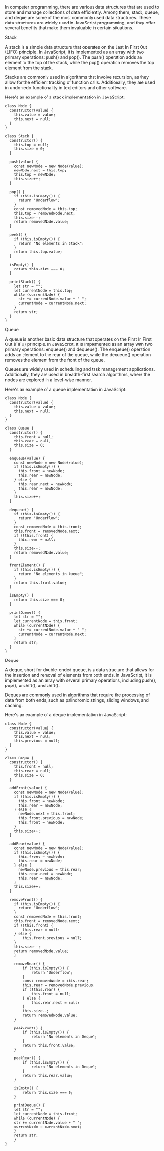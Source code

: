 In computer programming, there are various data structures that are used to store and manage collections of data efficiently. Among them, stack, queue, and deque are some of the most commonly used data structures. These data structures are widely used in JavaScript programming, and they offer several benefits that make them invaluable in certain situations.

Stack

A stack is a simple data structure that operates on the Last In First Out (LIFO) principle. In JavaScript, it is implemented as an array with two primary operations: push() and pop(). The push() operation adds an element to the top of the stack, while the pop() operation removes the top element from the stack.

Stacks are commonly used in algorithms that involve recursion, as they allow for the efficient tracking of function calls. Additionally, they are used in undo-redo functionality in text editors and other software.

Here's an example of a stack implementation in JavaScript:
```
class Node {
  constructor(value) {
    this.value = value;
    this.next = null;
  }
}

class Stack {
  constructor() {
    this.top = null;
    this.size = 0;
  }

  push(value) {
    const newNode = new Node(value);
    newNode.next = this.top;
    this.top = newNode;
    this.size++;
  }

  pop() {
    if (this.isEmpty()) {
      return "Underflow";
    }
    const removedNode = this.top;
    this.top = removedNode.next;
    this.size--;
    return removedNode.value;
  }

  peek() {
    if (this.isEmpty()) {
      return "No elements in Stack";
    }
    return this.top.value;
  }

  isEmpty() {
    return this.size === 0;
  }

  printStack() {
    let str = "";
    let currentNode = this.top;
    while (currentNode) {
      str += currentNode.value + " ";
      currentNode = currentNode.next;
    }
    return str;
  }
}
```

Queue

A queue is another basic data structure that operates on the First In First Out (FIFO) principle. In JavaScript, it is implemented as an array with two primary operations: enqueue() and dequeue(). The enqueue() operation adds an element to the rear of the queue, while the dequeue() operation removes the element from the front of the queue.

Queues are widely used in scheduling and task management applications. Additionally, they are used in breadth-first search algorithms, where the nodes are explored in a level-wise manner.

Here's an example of a queue implementation in JavaScript:
```
class Node {
  constructor(value) {
    this.value = value;
    this.next = null;
  }
}

class Queue {
  constructor() {
    this.front = null;
    this.rear = null;
    this.size = 0;
  }

  enqueue(value) {
    const newNode = new Node(value);
    if (this.isEmpty()) {
      this.front = newNode;
      this.rear = newNode;
    } else {
      this.rear.next = newNode;
      this.rear = newNode;
    }
    this.size++;
  }

  dequeue() {
    if (this.isEmpty()) {
      return "Underflow";
    }
    const removedNode = this.front;
    this.front = removedNode.next;
    if (!this.front) {
      this.rear = null;
    }
    this.size--;
    return removedNode.value;
  }

  frontElement() {
    if (this.isEmpty()) {
      return "No elements in Queue";
    }
    return this.front.value;
  }

  isEmpty() {
    return this.size === 0;
  }

  printQueue() {
    let str = "";
    let currentNode = this.front;
    while (currentNode) {
      str += currentNode.value + " ";
      currentNode = currentNode.next;
    }
    return str;
  }
}
```


Deque

A deque, short for double-ended queue, is a data structure that allows for the insertion and removal of elements from both ends. In JavaScript, it is implemented as an array with several primary operations, including push(), pop(), unshift(), and shift().

Deques are commonly used in algorithms that require the processing of data from both ends, such as palindromic strings, sliding windows, and caching.

Here's an example of a deque implementation in JavaScript:
```
class Node {
  constructor(value) {
    this.value = value;
    this.next = null;
    this.previous = null;
  }
}

class Deque {
  constructor() {
    this.front = null;
    this.rear = null;
    this.size = 0;
  }

  addFront(value) {
    const newNode = new Node(value);
    if (this.isEmpty()) {
      this.front = newNode;
      this.rear = newNode;
    } else {
      newNode.next = this.front;
      this.front.previous = newNode;
      this.front = newNode;
    }
    this.size++;
  }

  addRear(value) {
    const newNode = new Node(value);
    if (this.isEmpty()) {
      this.front = newNode;
      this.rear = newNode;
    } else {
      newNode.previous = this.rear;
      this.rear.next = newNode;
      this.rear = newNode;
    }
    this.size++;
  }

  removeFront() {
    if (this.isEmpty()) {
      return "Underflow";
    }
    const removedNode = this.front;
    this.front = removedNode.next;
    if (!this.front) {
        this.rear = null;
    } else {
        this.front.previous = null;
    }
    this.size--;
    return removedNode.value;
    }

    removeRear() {
        if (this.isEmpty()) {
            return "Underflow";
        }
        const removedNode = this.rear;
        this.rear = removedNode.previous;
        if (!this.rear) {
            this.front = null;
        } else {
            this.rear.next = null;
        }
        this.size--;
        return removedNode.value;
    }

    peekFront() {
        if (this.isEmpty()) {
            return "No elements in Deque";
        }
        return this.front.value;
    }

    peekRear() {
        if (this.isEmpty()) {
            return "No elements in Deque";
        }
        return this.rear.value;
    }

    isEmpty() {
        return this.size === 0;
    }

    printDeque() {
    let str = "";
    let currentNode = this.front;
    while (currentNode) {
    str += currentNode.value + " ";
    currentNode = currentNode.next;
    }
    return str;
    }
}
```